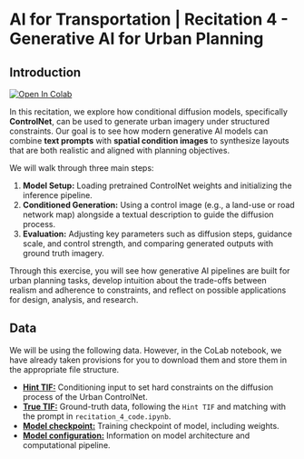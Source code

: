# AI for Transportation | Recitation 4 - Generative AI for Urban Planning 

## Introduction

<a target="_blank" href="https://colab.research.google.com/github/RicoFio/UAI-Transportation-2025/blob/main/recitations/recitation_4/recitation_4_code.ipynb">
  <img src="https://colab.research.google.com/assets/colab-badge.svg" alt="Open In Colab"/>
</a>

In this recitation, we explore how conditional diffusion models, specifically **ControlNet**, can be used to generate urban imagery under structured constraints. Our goal is to see how modern generative AI models can combine **text prompts** with **spatial condition images** to synthesize layouts that are both realistic and aligned with planning objectives.  

We will walk through three main steps:  

1. **Model Setup:** Loading pretrained ControlNet weights and initializing the inference pipeline.  
2. **Conditioned Generation:** Using a control image (e.g., a land-use or road network map) alongside a textual description to guide the diffusion process.  
3. **Evaluation:** Adjusting key parameters such as diffusion steps, guidance scale, and control strength, and comparing generated outputs with ground truth imagery.  

Through this exercise, you will see how generative AI pipelines are built for urban planning tasks, develop intuition about the trade-offs between realism and adherence to constraints, and reflect on possible applications for design, analysis, and research.  

## Data

We will be using the following data. However, in the CoLab notebook, we have already taken provisions for you to download them and store them in the appropriate file structure.

- [**Hint TIF:**](https://drive.google.com/open?id=1JYzXbUbhspfPB9B4IpSKjUXYSrH8Bq6Z&usp=drive_copy) Conditioning input to set hard constraints on the diffusion process of the Urban ControlNet.
- [**True TIF:**](https://drive.google.com/open?id=1xv3bfbdl9gtKDJ8XvS3m5zGi8Zn1-uAz&usp=drive_copy) Ground-truth data, following the `Hint TIF` and matching with the prompt in `recitation_4_code.ipynb`.
- [**Model checkpoint:**](https://drive.google.com/open?id=1hO409B3i3kOWAspsSIfof7FogSnk1RNX&usp=drive_copy) Training checkpoint of model, including weights.
- [**Model configuration:**](https://drive.google.com/open?id=1Fgb3Cofs6Mc9mNqXk1BW9Io5Iud2V8un&usp=drive_copy) Information on model architecture and computational pipeline.
